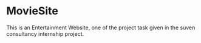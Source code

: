 # MovieSite
This is an Entertainment Website, one of the project task given in the suven consultancy internship project.

